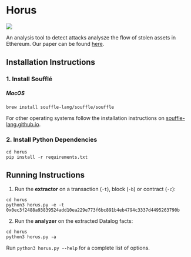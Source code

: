 Horus
======

![](https://img.icons8.com/color/200/bastet.png)

An analysis tool to detect attacks analysze the flow of stolen assets in Ethereum.  Our paper can be found [here](https://orbilu.uni.lu/retrieve/77779/85581/FC_21_Horus_Torres.pdf).

## Installation Instructions

### 1. Install Soufflé

##### MacOS

``` shell
brew install souffle-lang/souffle/souffle
```

For other operating systems follow the installation instructions on [souffle-lang.github.io](https://souffle-lang.github.io/install).

### 2. Install Python Dependencies

``` shell
cd horus
pip install -r requirements.txt
```

## Running Instructions

1. Run the <b>extractor</b> on a transaction (```-t```), block (```-b```) or contract (```-c```):

``` shell
cd horus
python3 horus.py -e -t 0x0ec3f2488a93839524add10ea229e773f6bc891b4eb4794c3337d4495263790b
```

2. Run the <b>analyzer</b> on the extracted Datalog facts:

``` shell
cd horus
python3 horus.py -a
```

Run ```python3 horus.py --help``` for a complete list of options.
